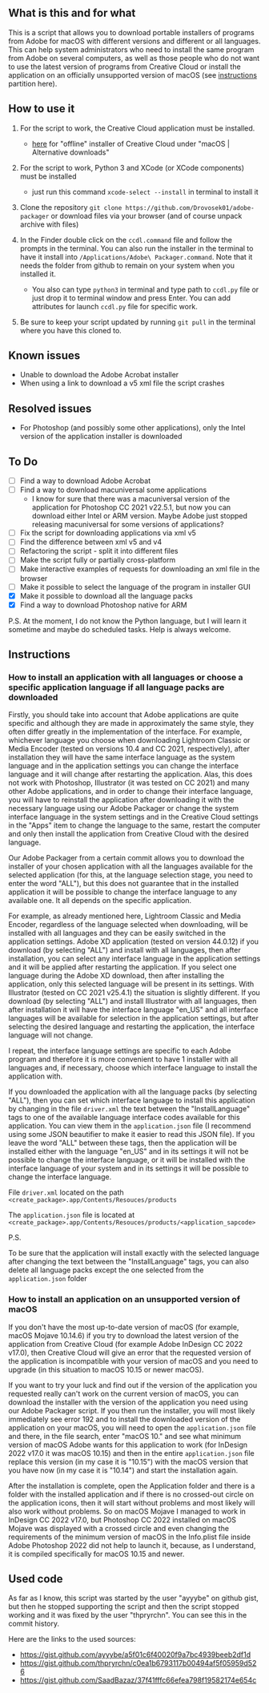 ## What is this and for what

This is a script that allows you to download portable installers of programs from Adobe for macOS with different versions and different or all languages. This can help system administrators who need to install the same program from Adobe on several computers, as well as those people who do not want to use the latest version of programs from Creative Cloud or install the application on an officially unsupported version of macOS (see [instructions](#instructions) partition here).

## How to use it

1. For the script to work, the Creative Cloud application must be installed.

   - [here](https://helpx.adobe.com/download-install/kb/creative-cloud-desktop-app-download.html) for "offline" installer of Creative Cloud under "macOS | Alternative downloads"

2. For the script to work, Python 3 and XCode (or XCode components) must be installed

   - just run this command `xcode-select --install` in terminal to install it

3. Clone the repository `git clone https://github.com/Drovosek01/adobe-packager` or download files via your browser (and of course unpack archive with files)

4. In the Finder double click on the `ccdl.command` file and follow the prompts in the terminal. You can also run the installer in the terminal to have it install into `/Applications/Adobe\ Packager.command`. Note that it needs the folder from github to remain on your system when you installed it.

   - You also can type `python3` in terminal and type path to `ccdl.py` file or just drop it to terminal window and press Enter. You can add attributes for launch `ccdl.py` file for specific work.

5. Be sure to keep your script updated by running `git pull` in the terminal where you have this cloned to.

## Known issues

- Unable to download the Adobe Acrobat installer
- When using a link to download a v5 xml file the script crashes

## Resolved issues

- For Photoshop (and possibly some other applications), only the Intel version of the application installer is downloaded

## To Do

- [ ] Find a way to download Adobe Acrobat
- [ ] Find a way to download macuniversal some applications
  - I know for sure that there was a macuniversal version of the application for Photoshop CC 2021 v22.5.1, but now you can download either Intel or ARM version. Maybe Adobe just stopped releasing macuniversal for some versions of applications?
- [ ] Fix the script for downloading applications via xml v5
- [ ] Find the difference between xml v5 and v4
- [ ] Refactoring the script - split it into different files
- [ ] Make the script fully or partially cross-platform
- [ ] Make interactive examples of requests for downloading an xml file in the browser
- [ ] Make it possible to select the language of the program in installer GUI
- [x] Make it possible to download all the language packs
- [x] Find a way to download Photoshop native for ARM

P.S.
At the moment, I do not know the Python language, but I will learn it sometime and maybe do scheduled tasks. Help is always welcome.

## Instructions

### How to install an application with all languages or choose a specific application language if all language packs are downloaded

Firstly, you should take into account that Adobe applications are quite specific and although they are made in approximately the same style, they often differ greatly in the implementation of the interface. For example, whichever language you choose when downloading Lightroom Classic or Media Encoder (tested on versions 10.4 and CC 2021, respectively), after installation they will have the same interface language as the system language and in the application settings you can change the interface language and it will change after restarting the application. Alas, this does not work with Photoshop, Illustrator (it was tested on CC 2021) and many other Adobe applications, and in order to change their interface language, you will have to reinstall the application after downloading it with the necessary language using our Adobe Packager or change the system interface language in the system settings and in the Creative Cloud settings in the "Apps" item to change the language to the same, restart the computer and only then install the application from Creative Cloud with the desired language.

Our Adobe Packager from a certain commit allows you to download the installer of your chosen application with all the languages available for the selected application (for this, at the language selection stage, you need to enter the word "ALL"), but this does not guarantee that in the installed application it will be possible to change the interface language to any available one. It all depends on the specific application.

For example, as already mentioned here, Lightroom Classic and Media Encoder, regardless of the language selected when downloading, will be installed with all languages and they can be easily switched in the application settings. Adobe XD application (tested on version 44.0.12) if you download (by selecting "ALL") and install with all languages, then after installation, you can select any interface language in the application settings and it will be applied after restarting the application. If you select one language during the Adobe XD download, then after installing the application, only this selected language will be present in its settings. With Illustrator (tested on CC 2021 v25.4.1) the situation is slightly different. If you download (by selecting "ALL") and install Illustrator with all languages, then after installation it will have the interface language "en_US" and all interface languages will be available for selection in the application settings, but after selecting the desired language and restarting the application, the interface language will not change.

I repeat, the interface language settings are specific to each Adobe program and therefore it is more convenient to have 1 installer with all languages and, if necessary, choose which interface language to install the application with.

If you downloaded the application with all the language packs (by selecting "ALL"), then you can set which interface language to install this application by changing in the file `driver.xml` the text between the "InstallLanguage" tags to one of the available language interface codes available for this application. You can view them in the `application.json` file (I recommend using some JSON beautifier to make it easier to read this JSON file). If you leave the word "ALL" between these tags, then the application will be installed either with the language "en_US" and in its settings it will not be possible to change the interface language, or it will be installed with the interface language of your system and in its settings it will be possible to change the interface language.

File `driver.xml` located on the path `<create_package>.app/Contents/Resouces/products`

The `application.json` file is located at `<create_package>.app/Contents/Resouces/products/<application_sapcode>`

P.S.

To be sure that the application will install exactly with the selected language after changing the text between the "InstallLanguage" tags, you can also delete all language packs except the one selected from the `application.json` folder

### How to install an application on an unsupported version of macOS

If you don't have the most up-to-date version of macOS (for example, macOS Mojave 10.14.6) if you try to download the latest version of the application from Creative Cloud (for example Adobe InDesign CC 2022 v17.0), then Creative Cloud will give
an error that the requested version of the application is incompatible with your version of macOS and you need to upgrade (in this situation to macOS 10.15 or newer macOS).

If you want to try your luck and find out if the version of the application you requested really can't work on the current version of macOS, you can download the installer with the version of the application you need using our Adobe Packager script. If you then run the installer, you will most likely immediately see error 192 and to install the downloaded version of the application on your macOS, you will need to open the `application.json` file and there, in the file search, enter "macOS 10." and see what minimum version of macOS Adobe wants for this application to work (for InDesign 2022 v17.0 it was macOS 10.15) and then in the entire `application.json` file replace this version (in my case it is "10.15") with the macOS version that you have now (in my case it is "10.14") and start the installation again.

After the installation is complete, open the Application folder and there is a folder with the installed application and if there is no crossed-out circle on the application icons, then it will start without problems and most likely will also work without problems.
So on macOS Mojave I managed to work in InDesign CC 2022 v17.0, but Photoshop CC 2022 installed on macOS Mojave was displayed with a crossed circle and even changing the requirements of the minimum version of macOS in the Info.plist file inside Adobe Photoshop 2022 did not help to launch it, because, as I understand, it is compiled specifically for macOS 10.15 and newer.

## Used code

As far as I know, this script was started by the user "ayyybe" on github gist, but then he stopped supporting the script and then the script stopped working and it was fixed by the user "thpryrchn". You can see this in the commit history.

Here are the links to the used sources:

- https://gist.github.com/ayyybe/a5f01c6f40020f9a7bc4939beeb2df1d
- https://gist.github.com/thpryrchn/c0ea1b6793117b00494af5f05959d526
- https://gist.github.com/SaadBazaz/37f41fffc66efea798f19582174e654c
